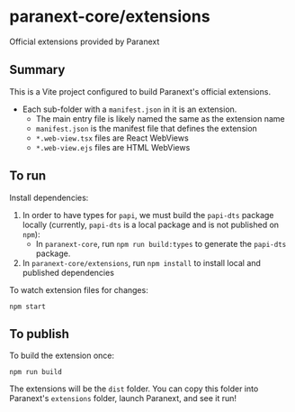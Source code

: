 # paranext-core/extensions

Official extensions provided by Paranext

## Summary

This is a Vite project configured to build Paranext's official extensions.

- Each sub-folder with a `manifest.json` in it is an extension.
  - The main entry file is likely named the same as the extension name
  - `manifest.json` is the manifest file that defines the extension
  - `*.web-view.tsx` files are React WebViews
  - `*.web-view.ejs` files are HTML WebViews

## To run

Install dependencies:

1. In order to have types for `papi`, we must build the `papi-dts` package locally (currently, `papi-dts` is a local package and is not published on `npm`):
   - In `paranext-core`, run `npm run build:types` to generate the `papi-dts` package.
2. In `paranext-core/extensions`, run `npm install` to install local and published dependencies

To watch extension files for changes:

`npm start`

## To publish

To build the extension once:

`npm run build`

The extensions will be the `dist` folder. You can copy this folder into Paranext's `extensions` folder, launch Paranext, and see it run!
